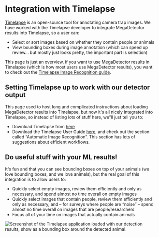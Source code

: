# Integration with Timelapse

[Timelapse](http://saul.cpsc.ucalgary.ca/timelapse/) is an open-source tool for annotating camera trap images.  We have worked with the Timelapse developer to integrate MegaDetector results into Timelapse, so a user can:

- Select or sort images based on whether they contain people or animals
- View bounding boxes during image annotation (which can speed up review... but mostly just looks pretty, the important part is selection)

This page is just an overview, if you want to use MegaDetector results in Timelapse (which is how most users use MegaDetector results), you want to check out the [Timelapse Image Recognition guide](https://saul.cpsc.ucalgary.ca/timelapse/pmwiki.php?n=Main.ImageRecognition).

## Setting Timelapse up to work with our detector output

This page used to host long and complicated instructions about loading MegaDetector results into Timelapse, but now it's all nicely integrated into Timelapse, so instead of listing lots of stuff here, we&rdquo;ll just tell you to:

- Download Timelapse from [here](http://saul.cpsc.ucalgary.ca/timelapse/pmwiki.php?n=Main.Download2)
- Download the Timelapse User Guide [here](http://saul.cpsc.ucalgary.ca/timelapse/pmwiki.php?n=Main.UserGuide), and check out the section called &ldquo;Automatic Image Recognition&rdquo;.  This section has lots of suggestions about efficient workflows.


## Do useful stuff with your ML results!

It's fun and that you can see bounding boxes on top of your animals (we love bounding boxes, and we love animals), but the real goal of this integration is to allow users to:

- Quickly select empty images, review them efficiently and only as necessary, and spend almost no time overall on empty images
- Quickly select images that contain people, review them efficiently and only as necessary, and &ndash; for surveys where people are &ldquo;noise&rdquo; &ndash; spend almost no time overall on images that are people/researchers
- Focus all of your time on images that actually contain animals

<img src="images/tl_boxes.jpg" alt="Screenshot of the Timelapse application loaded with our detection results, show as a bounding box around the detected animal.">

